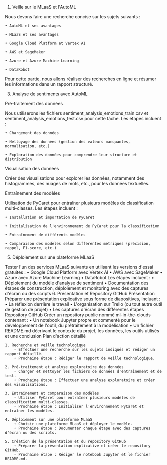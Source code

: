 1. Veille sur le MLaaS et l'AutoML

   
Nous devons faire une recherche concise sur les sujets suivants :

    • AutoML et ses avantages
    
    • MLaaS et ses avantages
    
    • Google Cloud Platform et Vertex AI
    
    • AWS et SageMaker
    
    • Azure et Azure Machine Learning
    
    • DataRobot
    
Pour cette partie, nous allons réaliser des recherches en ligne et résumer les informations dans un rapport structuré.



3. Analyse de sentiments avec AutoML
   
Pré-traitement des données

Nous utiliserons les fichiers sentiment_analysis_emotions_train.csv et sentiment_analysis_emotions_test.csv pour cette tâche. Les étapes incluent :

    • Chargement des données
    
    • Nettoyage des données (gestion des valeurs manquantes, normalisation, etc.)
    
    • Exploration des données pour comprendre leur structure et distribution
    
Visualisation des données

Créer des visualisations pour explorer les données, notamment des histogrammes, des nuages de mots, etc., pour les données textuelles.

Entraînement des modèles

Utilisation de PyCaret pour entraîner plusieurs modèles de classification multi-classes. Les étapes incluent :

    • Installation et importation de PyCaret
    
    • Initialisation de l'environnement de PyCaret pour la classification
    
    • Entraînement de différents modèles
    
    • Comparaison des modèles selon différentes métriques (précision, rappel, F1-score, etc.)
    
5. Déploiement sur une plateforme MLaaS


Tester l'un des services MLaaS suivants en utilisant les versions d'essai gratuites :
    • Google Cloud Platform avec Vertex AI
    • AWS avec SageMaker
    • Azure avec Azure Machine Learning
    • DataRobot
Les étapes incluent :
    • Déploiement du modèle d'analyse de sentiment
    • Documentation des étapes de construction, déploiement et monitoring avec des captures d'écran ou des scripts
6. Présentation et Repository GitHub
Présentation
Préparer une présentation explicative sous forme de diapositives, incluant :
    • La réflexion derrière le travail
    • L'organisation sur Trello (ou tout autre outil de gestion de projet)
    • Les captures d'écran des différentes étapes
Repository GitHub
Créer un repository public nommé ml-in-the-clouds contenant :
    • Un notebook Jupyter propre et commenté pour le développement de l'outil, du prétraitement à la modélisation
    • Un fichier README.md décrivant le contexte du projet, les données, les outils utilisés et une conclusion
Plan d'action détaillé



    1. Recherche et veille technologique
        ◦ Effectuer une recherche sur les sujets indiqués et rédiger un rapport détaillé.
        ◦ Prochaine étape : Rédiger le rapport de veille technologique.
        
    2. Pré-traitement et analyse exploratoire des données
        ◦ Charger et nettoyer les fichiers de données d'entraînement et de test.
        ◦ Prochaine étape : Effectuer une analyse exploratoire et créer des visualisations.
        
    3. Entraînement et comparaison des modèles
        ◦ Utiliser PyCaret pour entraîner plusieurs modèles de classification multi-classes.
        ◦ Prochaine étape : Initialiser l'environnement PyCaret et entraîner les modèles.
        
    4. Déploiement sur une plateforme MLaaS
        ◦ Choisir une plateforme MLaaS et déployer le modèle.
        ◦ Prochaine étape : Documenter chaque étape avec des captures d'écran ou des scripts.
        
    5. Création de la présentation et du repository GitHub
        ◦ Préparer la présentation explicative et créer le repository GitHub.
        ◦ Prochaine étape : Rédiger le notebook Jupyter et le fichier README.md.
